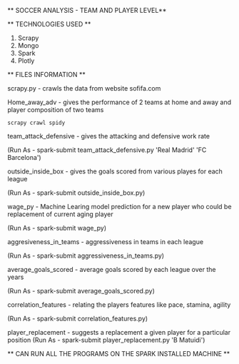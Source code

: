 ** SOCCER ANALYSIS - TEAM AND PLAYER LEVEL**

** TECHNOLOGIES USED  **
1. Scrapy
2. Mongo
3. Spark
4. Plotly

** FILES INFORMATION **

scrapy.py -  crawls the data from website sofifa.com

Home_away_adv - gives the performance of 2 teams at home and away and player composition of two teams 

```
scrapy crawl spidy
```

team_attack_defensive - gives the attacking and defensive work rate

(Run As - spark-submit team_attack_defensive.py 'Real Madrid' 'FC Barcelona')

outside_inside_box - gives the goals scored from various playes for each league

(Run As - spark-submit outside_inside_box.py)

wage_py - Machine Learing model prediction for a new player who could be replacement of current aging player

(Run As - spark-submit wage_py)

aggresiveness_in_teams - aggressiveness in teams in each league

(Run As - spark-submit aggressiveness_in_teams.py)

average_goals_scored - average goals scored by each league over the years

(Run As - spark-submit average_goals_scored.py)


correlation_features - relating the players features like pace, stamina, agility

(Run As - spark-submit correlation_features.py)

player_replacement - suggests a replacement a given player for a particular position
(Run As - spark-submit player_replacement.py 'B Matuidi')

** CAN RUN ALL THE PROGRAMS ON THE SPARK INSTALLED MACHINE **



